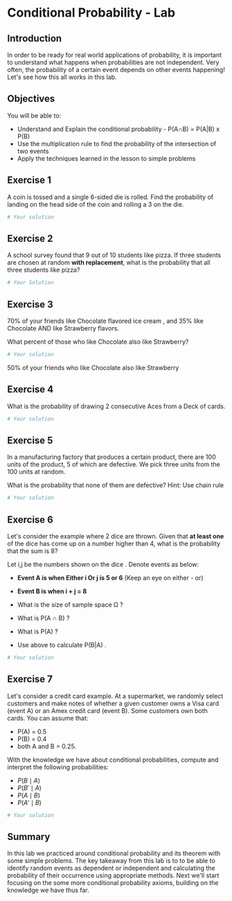 
# Conditional Probability - Lab

## Introduction

In order to be ready for real world applications of probability, it is important to understand what happens when probabilities are not independent. Very often, the probability of a certain event depends on other events happening! Let's see how this all works in this lab.

## Objectives

You will be able to:

- Understand and Explain the conditional probability - P(A∩B) = P(A|B) x P(B)
- Use the multiplication rule to find the probability of the intersection of two events
- Apply the techniques learned in the lesson to simple problems


## Exercise 1
A coin is tossed and a single 6-sided die is rolled. Find the probability of landing on the head side of the coin and rolling a 3 on the die.


```python
# Your solution
```

## Exercise 2
A school survey found that 9 out of 10 students like pizza. If three students are chosen at random **with replacement**, what is the probability that all three students like pizza?


```python
# Your Solution
```

## Exercise 3
70% of your friends like Chocolate flavored ice cream , and 35% like Chocolate AND like Strawberry flavors.

What percent of those who like Chocolate also like Strawberry?


```python
# Your solution 
```

50% of your friends who like Chocolate also like Strawberry

## Exercise 4
What is the probability of drawing 2 consecutive Aces from a Deck of cards. 


```python
# Your solution
```

## Exercise 5
In a manufacturing factory that produces a certain product, there are 100 units of the product, 5 of which are defective. We pick three units from the 100 units at random. 

What is the probability that none of them are defective?
Hint: Use chain rule


```python
# Your solution
```

## Exercise 6

Let's consider the example where 2 dice are thrown. Given that **at least one** of the dice has come up on a number higher than 4, what is the probability that the sum is 8?

Let i,j be the numbers shown on the dice . Denote events as below:

* **Event A is when Either i Or j is 5 or 6** (Keep an eye on either - or)
* **Event B is when i + j = 8**


* What is the size of sample space Ω ?
* What is P(A ∩ B) ?
* What is P(A) ?
* Use above to calculate P(B|A) .


```python
# Your solution
```

## Exercise 7

Let's consider a credit card example. At a supermarket, we randomly select customers and make notes of whether a given customer owns a Visa card (event A) or an Amex credit card (event B). Some customers own both cards.
You can assume that:

- P(A) = 0.5
- P(B) = 0.4
- both A and B = 0.25.


With the knowledge we have about conditional probabilities, compute and interpret the following probabilities:

- $P(B \mid A)$
- $P(B'\mid A)$
- $P(A\mid B)$
- $P(A'\mid B)$



```python
# Your solution
```

## Summary 

In this lab we practiced around conditional probability and its theorem with some simple problems. The key takeaway from this lab is to to be able to identify random events as dependent or independent and calculating the probability of their occurrence using appropriate methods. Next we'll start focusing on the some more conditional probability axioms, building on the knowledge we have thus far. 
